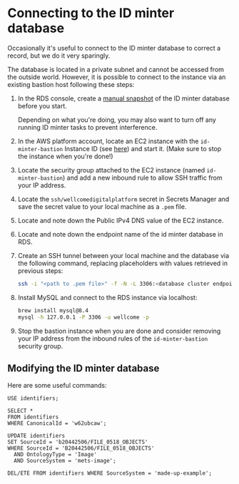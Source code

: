 # Connecting to the ID minter database

Occasionally it's useful to connect to the ID minter database to correct a record, but we do it very sparingly.

The database is located in a private subnet and cannot be accessed from the outside world. However, it is possible
to connect to the instance via an existing bastion host following these steps:

1. In the RDS console, create a [manual snapshot](https://docs.aws.amazon.com/AmazonRDS/latest/UserGuide/USER_CreateSnapshot.html) of the ID minter database before you start.

   Depending on what you're doing, you may also want to turn off any running ID minter tasks to prevent interference.

2. In the AWS platform account, locate an EC2 instance with the `id-minter-bastion` Instance ID (see [here](https://eu-west-1.console.aws.amazon.com/ec2/home?region=eu-west-1#Instances:search=:id-minter-bastion))
   and start it. (Make sure to stop the instance when you're done!)

3. Locate the security group attached to the EC2 instance (named `id-minter-bastion`) and add a new inbound rule 
   to allow SSH traffic from your IP address.

4. Locate the `ssh/wellcomedigitalplatform` secret in Secrets Manager and save the secret value to your local machine
   as a `.pem` file.

5. Locate and note down the Public IPv4 DNS value of the EC2 instance.

6. Locate and note down the endpoint name of the id minter database in RDS.

7. Create an SSH tunnel between your local machine and the database via the following command, replacing placeholders
   with values retrieved in previous steps:

   ```sh
   ssh -i "<path to .pem file>" -f -N -L 3306:<database cluster endpoint name>:3306 ec2-user@<bastion host public DNS> -v
   ```

8. Install MySQL and connect to the RDS instance via localhost:

   ```sh
   brew install mysql@8.4
   mysql -h 127.0.0.1 -P 3306 -u wellcome -p
   ```

9. Stop the bastion instance when you are done and consider removing your IP address from the inbound rules of
   the `id-minter-bastion` security group.

## Modifying the ID minter database

Here are some useful commands:

```mysql
USE identifiers;

SELECT *
FROM identifiers
WHERE CanonicalId = 'w62ubcaw';

UPDATE identifiers
SET SourceId = 'b20442506/FILE_0518_OBJECTS'
WHERE SourceId = 'B20442506/FILE_0518_OBJECTS'
  AND OntologyType = 'Image'
  AND SourceSystem = 'mets-image';

DEL/ETE FROM identifiers WHERE SourceSystem = 'made-up-example';
```

